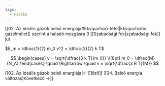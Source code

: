 ```yaml
---
tags:
  - Fizika
---
```


[[02. Az ideális gázok belső energiája#Ekvipartíció-tétel|Ekvipartíciós gázelmélet]] szerint a haladó mozgásra 3 [[Szabadsági fok|szabadsági fok]] jut 

$E_m = \dfrac{1}{2} m_0 v^2 = \dfrac{3}{2} k T$

$$
\begin{cases}
v = \sqrt{\dfrac{3 k T}{m_0}} \\[8pt]
m_0 = \dfrac{M}{N_A}
\end{cases}
\quad \Rightarrow \quad v = \sqrt{\dfrac{3 R T}{M}}
$$

[[02. Az ideális gázok belső energiája|← Előző]]
[[04. Belső energia változás|Következő →]]